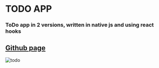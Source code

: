 # TODO APP
### ToDo app in 2 versions, written in native js and using react hooks
[Github page](https://daniilgit.github.io/todo-js-react/js-native/)
---
![todo](https://i.ibb.co/hBdYSw1/image.png)
